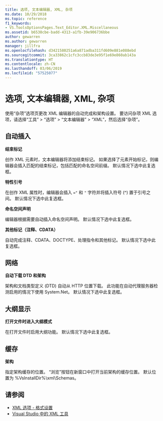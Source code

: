```yaml
---
title: 选项, 文本编辑器, XML, 杂项
ms.date: 10/29/2018
ms.topic: reference
f1_keywords:
- VS.ToolsOptionsPages.Text_Editor.XML.Miscellaneous
ms.assetid: b6538cbe-badd-4313-a1fb-39e906736bbe
author: gewarren
ms.author: gewarren
manager: jillfra
ms.openlocfilehash: d3421580251a6a871adba311fd609e881e088ebd
ms.sourcegitcommit: 3ca33862c1cfc3ccb83de3e95f1e69e860ab143a
ms.translationtype: HT
ms.contentlocale: zh-CN
ms.lasthandoff: 03/06/2019
ms.locfileid: "57525077"
---
```

# <a name="options-text-editor-xml-miscellaneous"></a>选项, 文本编辑器, XML, 杂项

使用“杂项”选项页更改 XML 编辑器的自动完成和架构设置。 要访问杂项 XML 选项，请选择“工具” > “选项” > “文本编辑器” > “XML”，然后选择“杂项”。

## <a name="auto-insert"></a>自动插入

**结束标记**

创作 XML 元素时，文本编辑器将添加结束标记。 如果选择了元素开始标记，则编辑器会插入匹配的结束标记，包括匹配的命名空间前缀。 默认情况下选中此复选框。

**特性引号**

在创作 XML 属性时，编辑器会插入 `="` 和 `"` 字符并将插入符号 (^) 置于引号之间。 默认情况下选中此复选框。

**命名空间声明**

编辑器根据需要自动插入命名空间声明。 默认情况下选中此复选框。

**其他标记（注释、CDATA）**

自动完成注释、CDATA、DOCTYPE、处理指令和其他标记。 默认情况下选中此复选框。

## <a name="network"></a>网络

**自动下载 DTD 和架构**

架构和文档类型定义 (DTD) 自动从 HTTP 位置下载。 此功能在自动代理服务器检测启用的情况下使用 System.Net。 默认情况下选中此复选框。

## <a name="outlining"></a>大纲显示

**打开文件时进入大纲模式**

在打开文件时启用大纲功能。 默认情况下选中此复选框。

## <a name="caching"></a>缓存

**架构**

指定架构缓存的位置。 “浏览”按钮在新窗口中打开当前架构的缓存位置。 默认位置为 %VsInstallDir%\xml\Schemas。

## <a name="see-also"></a>请参阅

- [XML 选项 - 格式设置](options-text-editor-xml-formatting.md)
- [Visual Studio 中的 XML 工具](../../xml-tools/xml-tools-in-visual-studio.md)